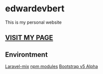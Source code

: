 # edwardevbert
This is my personal website

## <a href="https://edwevb.github.io">VISIT MY PAGE</a>

## Environtment
<a href="https://laravel-mix.com/docs/5.0/installation">Laravel-mix</a>
<a href="https://www.npmjs.com/">npm modules</a>
<a href="https://v5.getbootstrap.com/">Bootstrap v5 Alpha</a>
